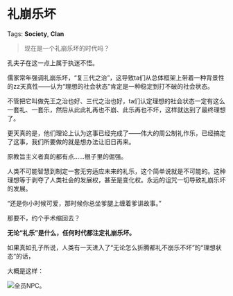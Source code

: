 # 礼崩乐坏

Tags: **Society**, **Clan**

> 现在是一个礼崩乐坏的时代吗？



孔夫子在这一点上属于执迷不悟。

儒家常年强调礼崩乐坏，“复三代之治”，这导致ta们从总体框架上带着一种背景性的zz天真性——认为“理想的社会状态”肯定是一种稳定到打不破的社会状态。

不管把它叫做先王之治也好、三代之治也好，ta们认定理想的社会状态一定有这么一套礼、一套乐，然后从此此礼再也不崩、此乐再也不坏，这样就达到了最终理想了。

更天真的是，他们理论上认为这事已经完成了——伟大的周公制礼作乐，已经搞定了这事，我们所要做的就是想办法让旧日再来。

原教旨主义者真的都有点……根子里的倔强。

人类不可能智慧到制定一套无穷适应未来的礼乐，这个简单说就是不可能的。这种理想等于剥夺了人类社会的发展权，甚至是变化权。永远的诅咒一切导致礼崩乐坏的发展。

“还是你小时候可爱，那时候你总坐爹腿上缠着爹讲故事。”

那要不，约个手术缩回去？

**无论“礼乐”是什么，任何时代都注定礼崩乐坏。**

如果真如孔子所说，人类有一天进入了“无论怎么折腾都礼不崩乐不坏”的“理想状态”的话，

大概是这样：

![](https://pic2.zhimg.com/50/v2-d760abda1ae2f32ae324a6699015dbb9_720w.jpg?source=1940ef5c)全员NPC。



